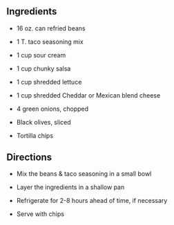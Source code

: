 # 

## Ingredients

- 16 oz. can refried beans

- 1 T. taco seasoning mix

- 1 cup sour cream

- 1 cup chunky salsa

- 1 cup shredded lettuce

- 1 cup shredded Cheddar or Mexican blend cheese

- 4 green onions, chopped

- Black olives, sliced

- Tortilla chips

## Directions

- Mix the beans & taco seasoning in a small bowl

- Layer the ingredients in a shallow pan

- Refrigerate for 2-8 hours ahead of time, if necessary

- Serve with chips
